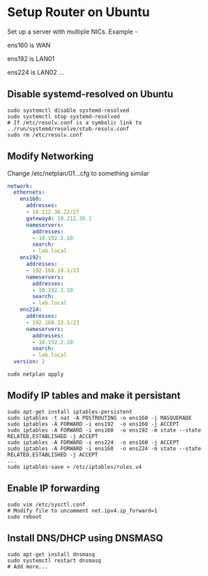 # Setup Router on Ubuntu

Set up a server with multiple NICs. Example - 

ens160 is WAN

ens192 is LAN01

ens224 is LAN02
...

## Disable systemd-resolved on Ubuntu
```shell
sudo systemctl disable systemd-resolved
sudo systemctl stop systemd-resolved
# If /etc/resolv.conf is a symbolic link to ../run/systemd/resolve/stub-resolv.conf
sudo rm /etc/resolv.conf
```

## Modify Networking
Change /etc/netplan/01...cfg to something similar
```yaml
network:
  ethernets:
    ens160:
      addresses:
      - 10.212.36.22/27
      gateway4: 10.212.36.1
      nameservers:
        addresses:
        - 10.192.2.10
        search:
        - lab.local
    ens192:
      addresses:
      - 192.168.10.1/23
      nameservers:
        addresses:
        - 10.192.2.10
        search:
        - lab.local
    ens224:
      addresses:
      - 192.168.12.1/23
      nameservers:
        addresses:
        - 10.192.2.10
        search:
        - lab.local
  version: 2
```

```shell
sudo netplan apply
```

## Modify IP tables and make it persistant

```shell
sudo apt-get install iptables-persistent
sudo iptables -t nat -A POSTROUTING -o ens160 -j MASQUERADE
sudo iptables -A FORWARD -i ens192  -o ens160 -j ACCEPT
sudo iptables -A FORWARD -i ens160  -o ens192 -m state --state RELATED,ESTABLISHED -j ACCEPT
sudo iptables -A FORWARD -i ens224  -o ens160 -j ACCEPT
sudo iptables -A FORWARD -i ens160  -o ens224 -m state --state RELATED,ESTABLISHED -j ACCEPT
...
sudo iptables-save > /etc/iptables/rules.v4

```

## Enable IP forwarding 

```shell 
sudo vim /etc/sysctl.conf 
# Modify file to uncomment net.ipv4.ip_forward=1
sudo reboot
```

## Install DNS/DHCP using DNSMASQ

```shell
sudo apt-get install dnsmasq
sudo systemctl restart dnsmasq
# Add more...
```

